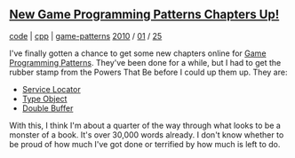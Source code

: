 
## [New Game Programming Patterns Chapters Up!][39]

   [39]: http://journal.stuffwithstuff.com/2010/01/25/new-game-programming-patterns-chapters-up/ (New Game Programming Patterns Chapters Up!)

[code][40] | [cpp][41] | [game-patterns][42] [2010][43] / [01][44] / [25][45]

   [40]: http://journal.stuffwithstuff.com/category/code/ (View all posts in code)
   [41]: http://journal.stuffwithstuff.com/category/cpp/ (View all posts in cpp)
   [42]: http://journal.stuffwithstuff.com/category/game-patterns/ (View all posts in game-patterns)
   [43]: http://journal.stuffwithstuff.com/2010/ (year)
   [44]: http://journal.stuffwithstuff.com/2010/01/ (month)
   [45]: http://journal.stuffwithstuff.com/2010/01/25/

I've finally gotten a chance to get some new chapters online for [Game
Programming Patterns][46]. They've been done for a while, but I had to get the
rubber stamp from the Powers That Be before I could up them up. They are:

   [46]: http://gameprogrammingpatterns.com/

  * [Service Locator][47]
  * [Type Object][48]
  * [Double Buffer][49]

   [47]: http://gameprogrammingpatterns.com/service-locator.html
   [48]: http://gameprogrammingpatterns.com/type-object.html
   [49]: http://gameprogrammingpatterns.com/double-buffer.html

With this, I think I'm about a quarter of the way through what looks to be a
monster of a book. It's over 30,000 words already. I don't know whether to be
proud of how much I've got done or terrified by how much is left to do.
